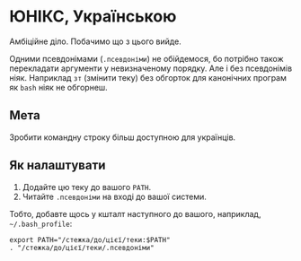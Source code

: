 # ЮНІКС, Українською

Амбіційнe діло. Побачимо що з цього вийде.

Одними псевдонімами (`.псевдоніми`) не обійдемося, бо потрібно також
перекладати аргументи у невизначеному порядку. Але і без псевдонімів ніяк.
Наприклад `зт` (змінити теку) без обгорток для канонічних програм як `bash`
ніяк не обгорнеш.

## Мета

Зробити командну строку більш доступною для українців.

## Як налаштувати

1. Додайте цю теку до вашого `PATH`.
2. Читайте `.псевдоніми` на вході до вашої системи.

Тобто, добавте щось у кшталт наступного до вашого, наприклад, `~/.bash_profile`:

~~~
export PATH="/стежка/до/цієї/теки:$PATH"
. "/стежка/до/цієї/теки/.псевдоніми"
~~~
